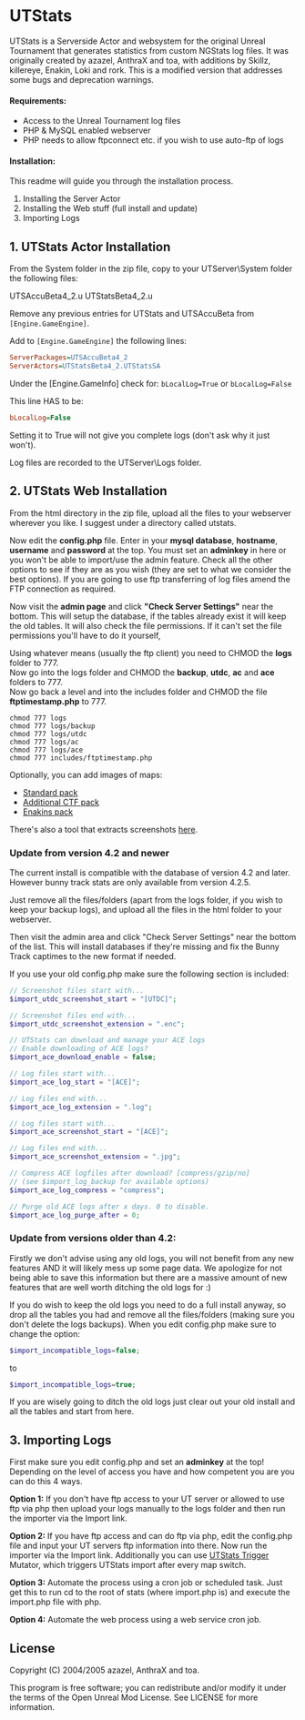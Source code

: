 # UTStats
UTStats is a Serverside Actor and websystem for the original Unreal Tournament
that generates statistics from custom NGStats log files.
It was originally created by azazel, AnthraX and toa, with additions by Skillz, killereye, Enakin, Loki and rork.
This is a modified version that addresses some bugs and deprecation warnings.

#### Requirements:
- Access to the Unreal Tournament log files
- PHP & MySQL enabled webserver
- PHP needs to allow ftpconnect etc. if you wish to use auto-ftp of logs

#### Installation:
This readme will guide you through the installation process.

1. Installing the Server Actor
2. Installing the Web stuff (full install and update)
3. Importing Logs

## 1. UTStats Actor Installation

From the System folder in the zip file, copy to your UTServer\System folder the
following files:

UTSAccuBeta4_2.u
UTStatsBeta4_2.u

Remove any previous entries for UTStats and UTSAccuBeta from `[Engine.GameEngine]`.

Add to `[Engine.GameEngine]` the following lines:

```ini
ServerPackages=UTSAccuBeta4_2
ServerActors=UTStatsBeta4_2.UTStatsSA
```

Under the [Engine.GameInfo] check for:
`bLocalLog=True` or `bLocalLog=False`

This line HAS to be:
```ini
bLocalLog=False
```

Setting it to True will not give you complete logs (don't ask why it just won't).

Log files are recorded to the UTServer\Logs folder.

## 2. UTStats Web Installation

From the html directory in the zip file, upload all the files to your webserver
wherever you like. I suggest under a directory called utstats.

Now edit the **config.php** file.
Enter in your **mysql database**, **hostname**, **username** and **password** at the top.
You must set an **adminkey** in here or you won't be able to import/use the admin
feature.
Check all the other options to see if they are as you wish (they are set to
what we consider the best options).
If you are going to use ftp transferring of log files amend the FTP connection
as required.

Now visit the **admin page** and click **"Check Server Settings"** near the bottom.
This will setup the database, if the tables already exist it will keep the
old tables. It will also check the file permissions. If it can't set the file
permissions you'll have to do it yourself,

Using whatever means (usually the ftp client) you need to CHMOD the **logs** folder to 777.  
Now go into the logs folder and CHMOD the **backup**, **utdc**, **ac** and **ace** folders to 777.  
Now go back a level and into the includes folder and CHMOD the file **ftptimestamp.php** to 777.

```shell
chmod 777 logs
chmod 777 logs/backup
chmod 777 logs/utdc
chmod 777 logs/ac
chmod 777 logs/ace
chmod 777 includes/ftptimestamp.php
```

Optionally, you can add images of maps:

- [Standard pack](http://www.ut-files.com/index.php?dir=Stats/&file=utstats_maps1.zip)
- [Additional CTF pack](http://www.rork.nl/junkyard/downloads/files/utstats_maps_ctf1.zip)
- [Enakins pack](http://if36g.ho.ua/files/img.rar)

There's also a tool that extracts screenshots [here](http://www.unrealadmin.org/forums/showthread.php?t=29928).

### Update from version 4.2 and newer

The current install is compatible with the database of version 4.2 and later.
However bunny track stats are only available from version 4.2.5.

Just remove all the files/folders (apart from the logs folder, if you wish to
keep your backup logs), and upload all the files in the html folder to your
webserver.

Then visit the admin area and click "Check Server Settings" near the bottom of
the list. This will install databases if they're missing and fix the Bunny
Track captimes to the new format if needed.

If you use your old config.php make sure the following section is included:

```php
// Screenshot files start with...
$import_utdc_screenshot_start = "[UTDC]";

// Screenshot files end with...
$import_utdc_screenshot_extension = ".enc";

// UTStats can download and manage your ACE logs
// Enable downloading of ACE logs?
$import_ace_download_enable = false;

// Log files start with...
$import_ace_log_start = "[ACE]";

// Log files end with...
$import_ace_log_extension = ".log";

// Log files start with...
$import_ace_screenshot_start = "[ACE]";

// Log files end with...
$import_ace_screenshot_extension = ".jpg";

// Compress ACE logfiles after download? [compress/gzip/no]
// (see $import_log_backup for available options)
$import_ace_log_compress = "compress";

// Purge old ACE logs after x days. 0 to disable.
$import_ace_log_purge_after = 0;
```

### Update from versions older than 4.2:

Firstly we don't advise using any old logs, you will not benefit from any new
features AND it will likely mess up some page data.
We apologize for not being able to save this information but there are a
massive amount of new features that are well worth ditching the old logs for :)

If you do wish to keep the old logs you need to do a full install anyway, so
drop all the tables you had and remove all the
files/folders (making sure you don't delete the logs backups).
When you edit config.php make sure to change the option:

```php
$import_incompatible_logs=false;
```
to
```php
$import_incompatible_logs=true;
```

If you are wisely going to ditch the old logs just clear out your old install
and all the tables and start from here.

## 3. Importing Logs

First make sure you edit config.php and set an **adminkey** at the top!
Depending on the level of access you have and how competent you are you can do this 4 ways.

**Option 1:**
If you don't have ftp access to your UT server or allowed to use ftp via php then upload your
logs manually to the logs folder and then run the importer via the Import link.

**Option 2:**
If you have ftp access and can do ftp via php, edit the config.php file and input your UT servers ftp
information into there. Now run the importer via the Import link.
Additionally you can use [UTStats Trigger](http://ut.fuzzeh.com/serverfiles/UTSTATS_Trigger.zip)
Mutator, which triggers UTStats import after every map switch.

**Option 3:**
Automate the process using a cron job or scheduled task.
Just get this to run cd to the root of stats (where import.php is) and execute the import.php file with php.

**Option 4:**
Automate the web process using a web service cron job.

## License

Copyright (C) 2004/2005 azazel, AnthraX and toa.

This program is free software; you can redistribute and/or modify
it under the terms of the Open Unreal Mod License.
See LICENSE for more information.
